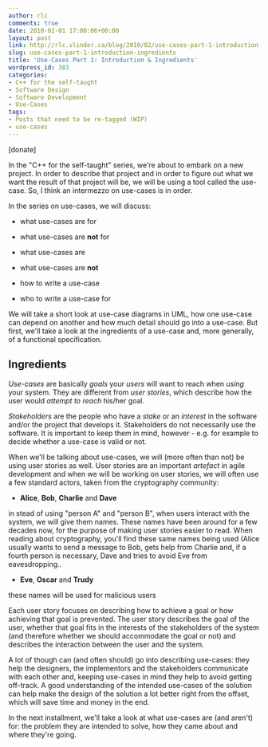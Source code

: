 ```yaml
---
author: rlc
comments: true
date: 2010-02-01 17:00:06+00:00
layout: post
link: http://rlc.vlinder.ca/blog/2010/02/use-cases-part-1-introduction-ingredients/
slug: use-cases-part-1-introduction-ingredients
title: 'Use-Cases Part 1: Introduction & Ingredients'
wordpress_id: 383
categories:
- C++ for the self-taught
- Software Design
- Software Development
- Use-Cases
tags:
- Posts that need to be re-tagged (WIP)
- use-cases
---
```


[donate]

In the "C++ for the self-taught" series, we're about to embark on a new project. In order to describe that project and in order to figure out what we want the result of that project will be, we will be using a tool called the use-case. So, I think an intermezzo on use-cases is in order.
<!-- more -->
In the series on use-cases, we will discuss:



	
  * what use-cases are for

	
  * what use-cases are **not** for

	
  * what use-cases are

	
  * what use-cases are **not**

	
  * how to write a use-case

	
  * who to write a use-case for



We will take a short look at use-case diagrams in UML, how one use-case can depend on another and how much detail should go into a use-case. But first, we'll take a look at the ingredients of a use-case and, more generally, of a functional specification.



## Ingredients


_Use-cases_ are basically _goals_ your _users_ will want to reach when _using_ your system. They are different from _user stories_, which describe how the user would _attempt to reach_ his/her goal.

_Stakeholders_ are the people who have a _stake_ or an _interest_ in the software and/or the project that develops it. Stakeholders do not necessarily use the software. It is important to keep them in mind, however - e.g. for example to decide whether a use-case is valid or not.

When we'll be talking about use-cases, we will (more often than not) be using user stories as well. User stories are an important _artefact_ in agile development and when we will be working on user stories, we will often use a few standard actors, taken from the cryptography community:



	
  * **Alice**, **Bob**, **Charlie** and **Dave**  

in stead of using "person A" and "person B", when users interact with the system, we will give them names. These names have been around for a few decades now, for the purpose of making user stories easier to read. When reading about cryptography, you'll find these same names being used (Alice usually wants to send a message to Bob, gets help from Charlie and, if a fourth person is necessary, Dave and tries to avoid Eve from eavesdropping..

	
  * **Eve**, **Oscar** and **Trudy**  

these names will be used for malicious users



Each user story focuses on describing how to achieve a goal or how achieving that goal is prevented. The user story describes the goal of the user, whether that goal fits in the interests of the stakeholders of the system (and therefore whether we should accommodate the goal or not) and describes the interaction between the user and the system.

A lot of though can (and often should) go into describing use-cases: they help the designers, the implementors and the stakeholders communicate with each other and, keeping use-cases in mind they help to avoid getting off-track. A good understanding of the intended use-cases of the solution can help make the design of the solution a lot better right from the offset, which will save time and money in the end.

In the next installment, we'll take a look at what use-cases are (and aren't) for: the problem they are intended to solve, how they came about and where they're going.
